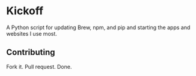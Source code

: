 # Kickoff

A Python script for updating Brew, npm, and pip and starting the apps and websites I use most.

## Contributing

Fork it. Pull request. Done.